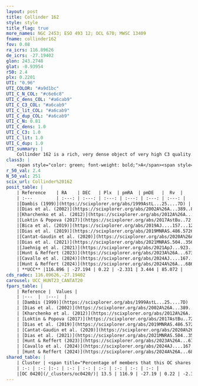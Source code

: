 ```yaml
---
layout: post
title: Collinder 162
style: style
title_flag: true
more_names: NGC 2453; ESO 493 12; OCL 670; MWSC 13409
fname: collinder162
fov: 0.08
ra_icrs: 116.89626
de_icrs: -27.19402
glon: 243.2748
glat: -0.93954
r50: 2.4
plx: 0.2201
UTI: "0.96"
UTI_COLOR: "#a9d1bc"
UTI_C_N_COL: "#c6e6c8"
UTI_C_dens_COL: "#a6cab9"
UTI_C_C3_COL: "#a6cab9"
UTI_C_lit_COL: "#a6cab9"
UTI_C_dup_COL: "#a6cab9"
UTI_C_N: 0.81
UTI_C_dens: 1.0
UTI_C_C3: 1.0
UTI_C_lit: 1.0
UTI_C_dup: 1.0
UTI_summary: |
    Collinder 162 is a rich, very dense object of very high C3 quality. It is very well-studied in the literature. This object shares a small percentage of members with a later reported entry.
class3: |
    <span style="color: green; font-weight: bold;">A</span><span style="color: green; font-weight: bold;">A</span>
r_50_val: 2.4
N_50_val: 251
scix_url: Collinder%20162
posit_table: |
    | Reference    | RA    | DEC   | Plx  | pmRA  | pmDE   |  Rv  |
    | :---         | :---: | :---: | :---: | :---: | :---: | :---: |
    |[Dambis (1999)](https://scixplorer.org/abs/1999AstL...25....7D) | 116.896 | -27.195 | -- | -- | -- | -- |
    |[Dias et al. (2002)](https://scixplorer.org/abs/2002A%26A...389..871D) | 116.896 | -27.195 | -- | -2.84 | 2.56 | 33.94 |
    |[Kharchenko et al. (2012)](https://scixplorer.org/abs/2012A%26A...543A.156K) | 116.903 | -27.193 | -- | 2.99 | 8.5 | -- |
    |[Loktin & Popova (2017)](https://scixplorer.org/abs/2017AstBu..72..257L) | 116.895 | -27.194 | -- | -0.696 | 2.775 | 33.9 |
    |[Bica et al. (2019)](https://scixplorer.org/abs/2019AJ....157...12B) | 116.908 | -27.194 | -- | -- | -- | -- |
    |[Dias et al. (2019)](https://scixplorer.org/abs/2019MNRAS.486.5726D) | 116.896 | -27.195 | 0.224 | -2.346 | 3.43 | 64.721 |
    |[Cantat-Gaudin et al. (2020)](https://scixplorer.org/abs/2020A%26A...640A...1C) | 116.894 | -27.194 | 0.205 | -2.336 | 3.414 | -- |
    |[Dias et al. (2021)](https://scixplorer.org/abs/2021MNRAS.504..356D) | 116.889 | -27.189 | 0.22 | -2.331 | 3.403 | -- |
    |[Jaehnig et al. (2021)](https://scixplorer.org/abs/2021ApJ...923..129J) | 116.899 | -27.195 | 0.233 | -2.355 | 3.42 | -- |
    |[Hunt & Reffert (2023)](https://scixplorer.org/abs/2023A%26A...673A.114H) | 116.902 | -27.196 | 0.219 | -2.338 | 3.434 | 85.517 |
    |[Cavallo et al. (2024)](https://scixplorer.org/abs/2024AJ....167...12C) | 116.867 | -27.183 | 0.216 | -- | -- | -- |
    |[Hunt & Reffert (2024)](https://scixplorer.org/abs/2024A%26A...686A..42H) | 116.902 | -27.196 | 0.219 | -2.338 | 3.434 | 85.517 |
    | **UCC** |116.896 | -27.194 | 0.22 | -2.331 | 3.444 | 85.072 | 
cds_radec: 116.89626,-27.19402
carousel: UCC_HUNT23_CANTAT20
fpars_table: |
    | Reference |  Values |
    | :---  |  :---:  |
    | [Dambis (1999)](https://scixplorer.org/abs/1999AstL...25....7D) | `E_B-V_=0.48, DM0=11.9, log_age_=6.4` |
    | [Dias et al. (2002)](https://scixplorer.org/abs/2002A%26A...389..871D) | `E(B-V)=0.446, Dist=2150.0, Age=7.187` |
    | [Kharchenko et al. (2012)](https://scixplorer.org/abs/2012A%26A...543A.156K) | `e_bv=0.666, distance=2383, log_age=7.865` |
    | [Loktin & Popova (2017)](https://scixplorer.org/abs/2017AstBu..72..257L) | `E(B-V)=0.433, Dmod=11.701, logt=7.261` |
    | [Dias et al. (2019)](https://scixplorer.org/abs/2019MNRAS.486.5726D) | `E(B-V)=0.38, Dist=3556, logAge=7.321, Z=0.002` |
    | [Cantat-Gaudin et al. (2020)](https://scixplorer.org/abs/2020A%26A...640A...1C) | `AVNN=1.26, DMNN=13.26, AgeNN=7.4` |
    | [Dias et al. (2021)](https://scixplorer.org/abs/2021MNRAS.504..356D) | `Av=1.624, Dist=3842, logage=7.498, [Fe/H]=-0.171` |
    | [Hunt & Reffert (2023)](https://scixplorer.org/abs/2023A%26A...673A.114H) | `AV50=1.216, diffAV50=2.249, MOD50=13.042, logAge50=8.086` |
    | [Cavallo et al. (2024)](https://scixplorer.org/abs/2024AJ....167...12C) | `AV50=1.34, dMod50=13.01, logAge50=8.27, [Fe/H]50=0.31` |
    | [Hunt & Reffert (2024)](https://scixplorer.org/abs/2024A%26A...686A..42H) | `MassJ=1553.04` |
shared_table: |
    | Cluster | <span title="Percentage of members that this OC shares with the ones listed">%</span>   | RA   | DEC   | Plx   | pmRA  | pmDE  | Rv | UTI |
    | :-: | :-: |:-: | :-: | :-: | :-: | :-: | :-: | :-: |
    |[OC 0420](/_clusters/oc0420/)| 13.5 | 116.9 | -27.19 | 0.22 | -2.33 | 3.44 | 85.07 |0.0 |
---
```

